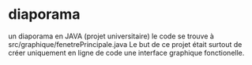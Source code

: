 # diaporama
un diaporama en JAVA (projet universitaire)
le code se trouve  à src/graphique/fenetrePrincipale.java
Le but de ce projet était surtout de créer uniquement en ligne de code une interface graphique fonctionelle.
